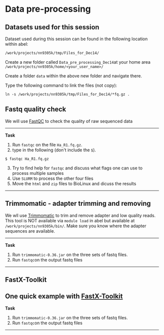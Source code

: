 # Data pre-processing

## Datasets used for this session

Dataset used during this session can be found in the following location within abel:

`/work/projects/nn9305k/tmp/Files_for_Dec14/`


Create a new folder called `Data_pre_processing_Dec14`at your home area `/work/projects/nn9305k/home/<your_user_name>/`

Create a folder `data` within the above new folder and navigate there.

Type the following command to link the files (not copy):

`ln -s /work/projects/nn9305k/tmp/Files_for_Dec14/*fq.gz .`

## Fastq quality check

We will use [FastQC](https://www.bioinformatics.babraham.ac.uk/projects/fastqc/) to check the quality of raw sequenced data 

--------

**Task**
1. Run `fastqc` on the file `Ha_R1.fq.gz`.
2. type in the following (don't include the `$`).

```
$ fastqc Ha_R1.fq.gz
```

3. Try to find help for `fastqc` and discuss what flags one can use to process multiple samples
4. Use `SLURM` to process the other four files
5. Move the `html` and `zip` files to BioLinux and dicuss the results
--------

## Trimmomatic - adapter trimming and removing

We wll use [Trimmomatic](http://www.usadellab.org/cms/index.php?page=trimmomatic) to trim and remove adapter and low quality reads.
This tool is NOT available via `module load` in abel but available at `/work/projects/nn9305k/bin/`. Make sure you know where the adapter sequences are available.

--------

**Task**
1. Run `trimmomatic-0.36.jar` on the three sets of fastq files.
2. Run `fastqc`on the output fastq files
--------

## FastX-Toolkit

One quick example with [FastX-Toolkit](http://hannonlab.cshl.edu/fastx_toolkit/index.html)
--------

**Task**
1. Run `trimmomatic-0.36.jar` on the three sets of fastq files.
2. Run `fastqc`on the output fastq files
--------
